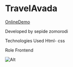 # TravelAvada

<a href="https://sepidezomorodiweb.github.io/TravelAvada/">OnlineDemo</a>

Developed by sepide zomorodi

Technologies Used Html- css

Role Frontend

![Alt](https://github.com/user-attachments/assets/671c7e5c-0bc2-4635-b6a2-2540b8e526cf)
